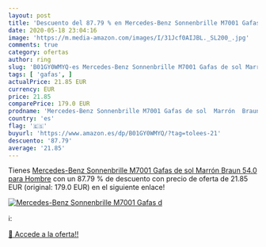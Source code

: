 ```yaml
---
layout: post
title: 'Descuento del 87.79 % en Mercedes-Benz Sonnenbrille M7001 Gafas d'
date: 2020-05-18 23:04:16
image: 'https://m.media-amazon.com/images/I/31Jcf0AIJBL._SL200_.jpg'
comments: true
category: ofertas
author: ring
slug: 'B01GY0WMYQ-es Mercedes-Benz Sonnenbrille M7001 Gafas de sol Marrón Braun...'
tags: [ 'gafas', ]
actualPrice: 21.85 EUR
currency: EUR
price: 21.85
comparePrice: 179.0 EUR
prodname: 'Mercedes-Benz Sonnenbrille M7001 Gafas de sol  Marrón  Braun   54.0 para Hombre'
country: 'es'
flag: '🇪🇸'
buyurl: 'https://www.amazon.es/dp/B01GY0WMYQ/?tag=tolees-21'
descuento: '87.79'
average: '21.85'
---
```


Tienes [Mercedes-Benz Sonnenbrille M7001 Gafas de sol  Marrón  Braun   54.0 para Hombre](https://www.amazon.es/dp/B01GY0WMYQ/?tag=tolees-21) con un 87.79 % de descuento con precio de oferta de 21.85 EUR (original: 179.0 EUR) en el siguiente enlace!

[![Mercedes-Benz Sonnenbrille M7001 Gafas d](https://m.media-amazon.com/images/I/31Jcf0AIJBL._SL200_.jpg)](https://www.amazon.es/dp/B01GY0WMYQ/?tag=tolees-21)

ℹ️:


[🛒 Accede a la oferta!!](https://www.amazon.es/dp/B01GY0WMYQ/?tag=tolees-21)
